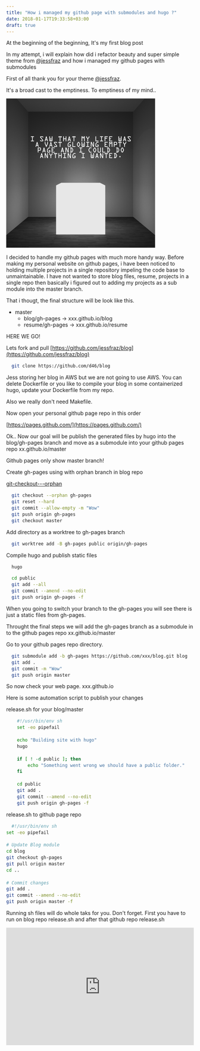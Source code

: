 ```yaml
---
title: "How i managed my github page with submodules and hugo ?"
date: 2018-01-17T19:33:58+03:00
draft: true
---
```



At the beginning of the beginning, It's my first blog post

In my attempt, i will explain how did i refactor beauty and super simple theme from [@jessfraz](https://twitter.com/jessfraz) and how i managed my github pages with submodules


First of all thank you for your theme [@jessfraz](https://twitter.com/jessfraz).

It's a broad cast to the emptiness. To emptiness of my mind..

![emptiness](/img/giphy.gif)

I decided to handle my github pages with much more handy way.
Before making my personal website on github pages, i have been noticed to holding multiple projects in a single repository impeling the code base to unmaintainable. I have not wanted to store blog files, resume, projects in a single repo then basically i figured out to adding my projects as a sub module into the master branch. 


That i thougt, the final structure will be look like this.

- master
    - blog/gh-pages   -> xxx.github.io/blog
    - resume/gh-pages -> xxx.github.io/resume

HERE WE GO!

Lets fork and pull [https://github.com/jessfraz/blog](https://github.com/jessfraz/blog)

```sh
  git clone https://github.com/d46/blog
```

Jess storing her blog in AWS but we are not going to use AWS. 
You can delete Dockerfile or you like to compile your blog in some containerized hugo, update your Dockerfile from my repo.

Also we really don't need Makefile. 

Now open your personal github page repo in this order

[https://pages.github.com/](https://pages.github.com/)

Ok.. Now our goal will be publish the generated files by hugo into the blog/gh-pages branch and move as a submodule into your github pages repo xx.github.io/master

Github pages only show master branch!

Create gh-pages using with orphan branch in blog repo

[git-checkout---orphan](https://git-scm.com/docs/git-checkout/1.7.3.1#git-checkout---orphan)

```sh
  git checkout --orphan gh-pages
  git reset --hard
  git commit --allow-empty -m "Wow"
  git push origin gh-pages
  git checkout master
```

Add directory as a worktree to gh-pages branch

```sh
  git worktree add -B gh-pages public origin/gh-pages
``` 

Compile hugo and publish static files

```sh
  hugo
```

```sh
  cd public
  git add --all
  git commit --amend --no-edit
  git push origin gh-pages -f
```

When you going to switch your branch to the gh-pages you will see there is   just a static files from gh-pages.

Throught the final steps we will add the gh-pages branch as a submodule in to the github pages repo xx.github.io/master

Go to your github pages repo directory.

```sh
  git submodule add -b gh-pages https://github.com/xxx/blog.git blog
  git add .
  git commit -m "Wow"
  git push origin master
```

So now check your web page. xxx.github.io

Here is some automation script to publish your changes

release.sh for your blog/master
```sh
    #!/usr/bin/env sh
    set -eo pipefail
    
    echo "Building site with hugo"
    hugo
    
    if [ ! -d public ]; then
        echo "Something went wrong we should have a public folder."
    fi
    
    cd public
    git add .
    git commit --amend --no-edit
    git push origin gh-pages -f
```

release.sh to github page repo
```sh
  #!/usr/bin/env sh
set -eo pipefail

# Update Blog module
cd blog
git checkout gh-pages
git pull origin master
cd ..

# Commit changes
git add .
git commit --amend --no-edit
git push origin master -f
```

Running sh files will do whole taks for you. Don't forget. First you have to run on blog repo release.sh and after that github repo release.sh



<iframe width="100%" height="315" src="https://www.youtube.com/embed/fUuOkuZhtvY" frameborder="0" allow="autoplay; encrypted-media" allowfullscreen></iframe>







